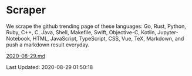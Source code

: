 # Scraper

We scrape the github trending page of these languages: Go, Rust, Python, Ruby, C++, C, Java, Shell, Makefile, Swift, Objective-C, Kotlin, Jupyter-Notebook, HTML, JavaScript, TypeScript, CSS, Vue, TeX, Markdown, and push a markdown result everyday.

[2020-08-29.md](https://github.com/yangwenmai/github-trending-backup/blob/master/2020-08-29.md)

Last Updated: 2020-08-29 01:50:18